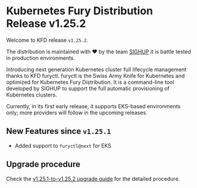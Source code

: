 # Kubernetes Fury Distribution Release v1.25.2

Welcome to KFD release `v1.25.2`.

The distribution is maintained with ❤️ by the team [SIGHUP](https://sighup.io/) it is battle tested in production environments.

Introducing next generation Kubernetes cluster full lifecycle management thanks to KFD furyctl.
furyctl is the Swiss Army Knife for Kubernetes and optimized for Kubernetes Fury Distribution.
It is a command-line tool developed by SIGHUP to support the full automatic provisioning of Kubernetes clusters.

Currently, in its first early release, it supports EKS-based environments only; more providers will follow in the upcoming releases.

## New Features since `v1.25.1`

- Added support to `furyctl@next` for EKS

## Upgrade procedure

Check the [v1.25.1-to-v1.25.2 upgrade guide](../upgrades/v1.25.1-to-v1.25.2.md) for the detailed procedure.
